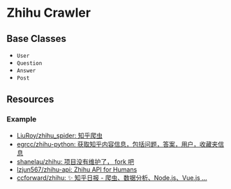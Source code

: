 # Zhihu Crawler

## Base Classes

* `User`
* `Question`
* `Answer`
* `Post`

## Resources

### Example

* [LiuRoy/zhihu_spider: 知乎爬虫](https://github.com/LiuRoy/zhihu_spider)
* [egrcc/zhihu-python: 获取知乎内容信息，包括问题，答案，用户，收藏夹信息](https://github.com/egrcc/zhihu-python)
* [shanelau/zhihu: 项目没有维护了， fork 吧](https://github.com/shanelau/zhihu)
* [lzjun567/zhihu-api: Zhihu API for Humans](https://github.com/lzjun567/zhihu-api)
* [ccforward/zhihu: ✨ 知乎日报 - 爬虫、数据分析、Node.js、Vue.js ...](https://github.com/ccforward/zhihu)
